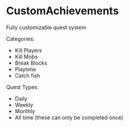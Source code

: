 # CustomAchievements

Fully customizable quest system

Categories:
- Kill Players
- Kill Mobs
- Break Blocks
- Playtime
- Catch fish

Quest Types:
- Daily
- Weekly
- Monthly
- All time (these can only be completed once)
